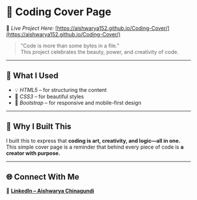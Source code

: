 # 🚀 Coding Cover Page

🔗 *Live Project Here:* [https://aishwarya152.github.io/Coding-Cover/](https://aishwarya152.github.io/Coding-Cover/)

> "Code is more than some bytes in a file."  
> This project celebrates the beauty, power, and creativity of code.

---

## 🧠 What I Used

- 💡 *HTML5* – for structuring the content  
- 🎨 *CSS3* – for beautiful styles  
- 🧱 *Bootstrap* – for responsive and mobile-first design  

---

## 💪 Why I Built This

I built this to express that **coding is art, creativity, and logic—all in one.**  
This simple cover page is a reminder that behind every piece of code is **a creator with purpose.**

---

## 🌐 Connect With Me

🔗 **[LinkedIn – Aishwarya Chinagundi](https://www.linkedin.com/in/aishwarya-chinagundi-21a341356)**
